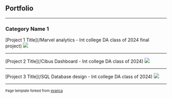 ## Portfolio

---

### Category Name 1 

[Project 1 Title](/Marvel analytics - Int college DA class of 2024 final project)
<img src="https://drive.google.com/file/d/1MDSof7XLaQeDKBG8LmoVL31u5U-7czmW/preview"/>

---
[Project 2 Title](/Cibus Dashboard - Int college DA class of 2024)
<img src="https://drive.google.com/file/d/1B7irGy0TsO3WqMh7dUhuW4cegujV4xZn/view?usp=sharing"/>

---
[Project 3 Title](/SQL Database design - Int college DA class of 2024)
<img src="https://drive.google.com/file/d/1cWKCkicJUmjOkQ1eehW4OrTP52eohDVk/view?usp=sharing"/>




---
<p style="font-size:11px">Page template forked from <a href="https://github.com/evanca/quick-portfolio">evanca</a></p>
<!-- Remove above link if you don't want to attibute -->

